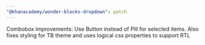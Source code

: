 ```yaml
---
"@khanacademy/wonder-blocks-dropdown": patch
---
```


Combobox improvements: Use Button instead of Pill for selected items. Also fixes styling for TB theme and uses logical css properties to support RTL
